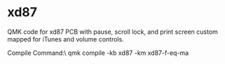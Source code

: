 # xd87

QMK code for xd87 PCB with pause, scroll lock, and print screen custom mapped for iTunes and volume controls.

Compile Command:\\
qmk compile -kb xd87 -km xd87-f-eq-ma
